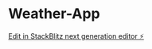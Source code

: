 # Weather-App

[Edit in StackBlitz next generation editor ⚡️](https://stackblitz.com/~/github.com/spcbby/Weather-App)
